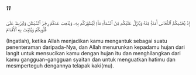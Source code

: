 ##### 11

<span class="ayah">إِذْ يُغَشِّيكُمُ ٱلنُّعَاسَ أَمَنَةًۭ مِّنْهُ وَيُنَزِّلُ عَلَيْكُم مِّنَ ٱلسَّمَآءِ مَآءًۭ لِّيُطَهِّرَكُم بِهِۦ وَيُذْهِبَ عَنكُمْ رِجْزَ ٱلشَّيْطَٰنِ وَلِيَرْبِطَ عَلَىٰ قُلُوبِكُمْ وَيُثَبِّتَ بِهِ ٱلْأَقْدَامَ</span>

<span class="ayah_translation">(Ingatlah), ketika Allah menjadikan kamu mengantuk sebagai suatu penenteraman daripada-Nya, dan Allah menurunkan kepadamu hujan dari langit untuk mensucikan kamu dengan hujan itu dan menghilangkan dari kamu gangguan-gangguan syaitan dan untuk menguatkan hatimu dan mesmperteguh dengannya telapak kaki(mu).</span>
